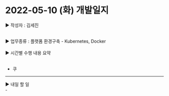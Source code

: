 <h1>2022-05-10 (화) 개발일지</h1>

▶ 작성자 : 김세진<br><br>

▶ 업무종류 : 플랫폼 환경구축 - Kubernetes, Docker<br><br>
▶ 시간별 수행 내용 요약<br><br>
  - 쿠

<hr>
▶ 내일 할 일<br>
- 
